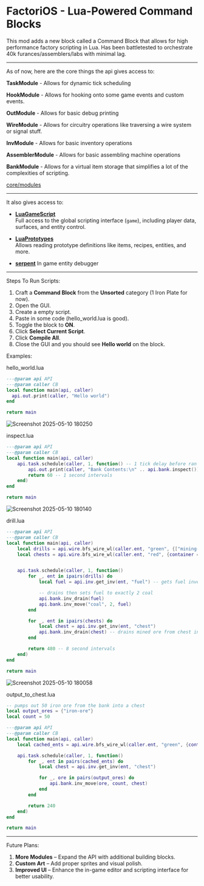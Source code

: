 # **FactoriOS - Lua-Powered Command Blocks**

This mod adds a new block called a Command Block that allows for high performance factory scripting in Lua. Has been battletested to orchestrate 40k furances/assemblers/labs with minimal lag.

---------------------------------

As of now, here are the core things the api gives access to:


  **TaskModule** - Allows for dynamic tick scheduling
  
  **HookModule** - Allows for hooking onto some game events and custom events.
  
  **OutModule** - Allows for basic debug printing
  
  **WireModule** - Allows for circuitry operations like traversing a wire system or signal stuff.
  
  **InvModule** - Allows for basic inventory operations

  **AssemblerModule** - Allows for basic assembling machine operations
  
  **BankModule** - Allows for a virtual item storage that simplifies a lot of the complexities of scripting.

[core/modules](./core/modules)

-------------------------

It also gives access to:

- [**LuaGameScript**](https://lua-api.factorio.com/latest/classes/LuaGameScript.html)  
  Full access to the global scripting interface (`game`), including player data, surfaces, and entity control.

- [**LuaPrototypes**](https://lua-api.factorio.com/latest/classes/LuaPrototypes.html)  
  Allows reading prototype definitions like items, recipes, entities, and more.

- [**serpent**](https://github.com/pkulchenko/serpent)
  In game entity debugger

-------------------------

Steps To Run Scripts:

  1. Craft a **Command Block** from the **Unsorted** category (1 Iron Plate for now).
  2. Open the GUI.
  3. Create a empty script.
  4. Paste in some code (hello_world.lua is good).
  5. Toggle the block to **ON**.
  6. Click **Select Current Script**.
  7. Click **Compile All**.
  8. Close the GUI and you should see **Hello world** on the block.

Examples:

hello_world.lua

```lua
---@param api API
---@param caller CB
local function main(api, caller)
  api.out.print(caller, "Hello world")
end

return main
```

![Screenshot 2025-05-10 180250](https://github.com/user-attachments/assets/c2058fd3-50b0-4c3d-ae74-39d3b3548d03)

inspect.lua

```lua
---@param api API
---@param caller CB
local function main(api, caller)
    api.task.schedule(caller, 1, function() -- 1 tick delay before ran
        api.out.print(caller, "Bank Contents:\n" .. api.bank.inspect()) -- prints contents of the bank
        return 60 -- 1 second intervals
    end)
end

return main
```

![Screenshot 2025-05-10 180140](https://github.com/user-attachments/assets/375835c7-b691-4a71-878c-9d4d1216da26)

drill.lua

```lua
---@param api API
---@param caller CB
local function main(api, caller)
    local drills = api.wire.bfs_wire_wl(caller.ent, "green", {["mining-drill"] = true}) -- finds all drills in green wire
    local chests = api.wire.bfs_wire_wl(caller.ent, "red", {container = true}) -- finds all chests in red wire


    api.task.schedule(caller, 1, function()
        for _, ent in ipairs(drills) do
            local fuel = api.inv.get_inv(ent, "fuel") -- gets fuel inventory

            -- drains then sets fuel to exactly 2 coal
            api.bank.inv_drain(fuel)
            api.bank.inv_move("coal", 2, fuel)
        end

        for _, ent in ipairs(chests) do
            local chest = api.inv.get_inv(ent, "chest")
            api.bank.inv_drain(chest) -- drains mined ore from chest into bank
        end

        return 480 -- 8 second intervals
    end)
end

return main
```

![Screenshot 2025-05-10 180058](https://github.com/user-attachments/assets/2050bf47-dfc6-4b0c-b944-07db9fd85d50)

output_to_chest.lua

```lua
-- pumps out 50 iron ore from the bank into a chest
local output_ores = {"iron-ore"}
local count = 50

---@param api API
---@param caller CB
local function main(api, caller)
    local cached_ents = api.wire.bfs_wire_wl(caller.ent, "green", {container = true})

    api.task.schedule(caller, 1, function()
        for _, ent in pairs(cached_ents) do
            local chest = api.inv.get_inv(ent, "chest")

            for _, ore in pairs(output_ores) do
                api.bank.inv_move(ore, count, chest)
            end
        end

        return 240
    end)
end

return main
```

--------------------------

Future Plans:

1. **More Modules** – Expand the API with additional building blocks.
2. **Custom Art** – Add proper sprites and visual polish.
3. **Improved UI** – Enhance the in-game editor and scripting interface for better usability.
